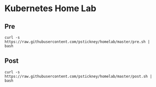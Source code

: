 # Kubernetes Home Lab

## Pre
```shell
curl -s https://raw.githubusercontent.com/pstickney/homelab/master/pre.sh | bash
```

## Post
```shell
curl -s https://raw.githubusercontent.com/pstickney/homelab/master/post.sh | bash
```
